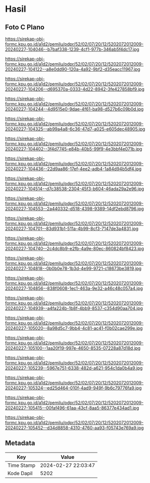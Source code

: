# Hasil

## Foto C Plano

https://sirekap-obj-formc.kpu.go.id/a1d2/pemilu/pdpr/52/02/07/20/12/5202072012009-20240227-104046--b7baf338-1239-4cf1-977b-346ab5f4dc17.jpg

https://sirekap-obj-formc.kpu.go.id/a1d2/pemilu/pdpr/52/02/07/20/12/5202072012009-20240227-104122--a8e0dd90-120a-4a92-9bf2-d35eacc11967.jpg

https://sirekap-obj-formc.kpu.go.id/a1d2/pemilu/pdpr/52/02/07/20/12/5202072012009-20240227-104206--d695370a-0333-4d22-8942-3fe427858bf9.jpg

https://sirekap-obj-formc.kpu.go.id/a1d2/pemilu/pdpr/52/02/07/20/12/5202072012009-20240227-104244--4d9515e0-9dae-4f61-ba98-d527b6c09b0d.jpg

https://sirekap-obj-formc.kpu.go.id/a1d2/pemilu/pdpr/52/02/07/20/12/5202072012009-20240227-104325--ab99a4a8-6c36-47d7-a025-e605dec48905.jpg

https://sirekap-obj-formc.kpu.go.id/a1d2/pemilu/pdpr/52/02/07/20/12/5202072012009-20240227-104402--3f4d7745-e84b-40b5-99f9-4e3bbf4e071b.jpg

https://sirekap-obj-formc.kpu.go.id/a1d2/pemilu/pdpr/52/02/07/20/12/5202072012009-20240227-104436--22d9aa86-17ef-4ee2-adb4-1a84d94b5df4.jpg

https://sirekap-obj-formc.kpu.go.id/a1d2/pemilu/pdpr/52/02/07/20/12/5202072012009-20240227-104514--d7c38538-2304-45f3-b604-46ada29a2e96.jpg

https://sirekap-obj-formc.kpu.go.id/a1d2/pemilu/pdpr/52/02/07/20/12/5202072012009-20240227-104553--2a440332-d518-4398-9389-14df2ebd8796.jpg

https://sirekap-obj-formc.kpu.go.id/a1d2/pemilu/pdpr/52/02/07/20/12/5202072012009-20240227-104701--83d931b1-511a-4b99-8cf3-7147de3a4831.jpg

https://sirekap-obj-formc.kpu.go.id/a1d2/pemilu/pdpr/52/02/07/20/12/5202072012009-20240227-104740--2c4dc8b9-e2fb-4a9e-80ec-860824bf8423.jpg

https://sirekap-obj-formc.kpu.go.id/a1d2/pemilu/pdpr/52/02/07/20/12/5202072012009-20240227-104818--0b0b0e78-1b3d-4e99-9721-c18673be3819.jpg

https://sirekap-obj-formc.kpu.go.id/a1d2/pemilu/pdpr/52/02/07/20/12/5202072012009-20240227-104856--838f0608-1ec1-463a-9e32-a46c48c057a4.jpg

https://sirekap-obj-formc.kpu.go.id/a1d2/pemilu/pdpr/52/02/07/20/12/5202072012009-20240227-104939--a4fa224b-1b8f-4bb9-8537-c354d90aa704.jpg

https://sirekap-obj-formc.kpu.go.id/a1d2/pemilu/pdpr/52/02/07/20/12/5202072012009-20240227-105020--8a98d5c7-9bb4-4c81-ac41-f0b02cae299e.jpg

https://sirekap-obj-formc.kpu.go.id/a1d2/pemilu/pdpr/52/02/07/20/12/5202072012009-20240227-105100--1aa20f19-997e-4650-8535-07228a87d18d.jpg

https://sirekap-obj-formc.kpu.go.id/a1d2/pemilu/pdpr/52/02/07/20/12/5202072012009-20240227-105239--5967e751-6338-482d-a621-954c1da0b4a9.jpg

https://sirekap-obj-formc.kpu.go.id/a1d2/pemilu/pdpr/52/02/07/20/12/5202072012009-20240227-105324--ed25d464-010f-4ad9-949f-9b6c79776fa9.jpg

https://sirekap-obj-formc.kpu.go.id/a1d2/pemilu/pdpr/52/02/07/20/12/5202072012009-20240227-105415--00faf496-61aa-43cf-8aa5-86377e434ad1.jpg

https://sirekap-obj-formc.kpu.go.id/a1d2/pemilu/pdpr/52/02/07/20/12/5202072012009-20240227-105452--d34d8858-4310-4760-aa93-f05743e769a9.jpg


## Metadata

| Key        | Value               |
| ---------- | ------------------- |
| Time Stamp | 2024-02-27 22:03:47 |
| Kode Dapil | 5202                |



